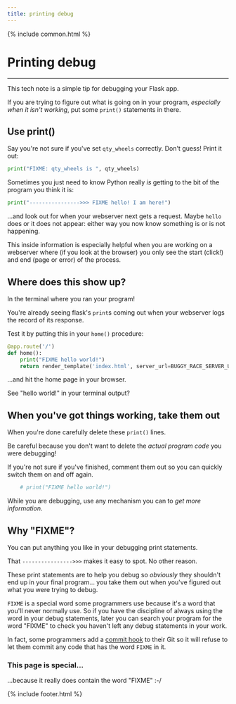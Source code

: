 ```yaml
---
title: printing debug
---
```


{% include common.html %}

# Printing debug

---

This tech note is a simple tip for debugging your Flask app.

If you are trying to figure out what is going on in your program, *especially
when it isn't working*, put some `print()` statements in there.


## Use print()

Say you're not sure if you've set `qty_wheels` correctly. Don't guess!
Print it out:

```python
print("FIXME: qty_wheels is ", qty_wheels)
```

Sometimes you just need to know Python really _is_ getting to the bit of the
program you think it is:

```python
print("---------------->>> FIXME hello! I am here!")
```

...and look out for when your webserver next gets a request. Maybe `hello` does
or it does not appear: either way you now know something is or is not happening.

This inside information is especially helpful when you are working on a
webserver where (if you look at the browser) you only see the start (click!)
and end (page or error) of the process.

## Where does this show up?

In the terminal where you ran your program!

You're already seeing flask's `print`s coming out when your webserver logs the
record of its response.

Test it by putting this in your `home()` procedure:

```python
@app.route('/')
def home():
    print("FIXME hello world!")
    return render_template('index.html', server_url=BUGGY_RACE_SERVER_URL)
```

...and hit the home page in your browser.

See "hello world!" in your terminal output?

 
## When you've got things working, take them out

When you're done carefully delete these `print()` lines.

Be careful because you don't want to delete the _actual program code_
you were debugging!

If you're not sure if you've finished, comment them out so you can quickly
switch them on and off again. 

```python
    # print("FIXME hello world!")
```

While you are debugging, use any mechanism you can to _get more information_. 


## Why "FIXME"?

You can put anything you like in your debugging print statements.

That `---------------->>>` makes it easy to spot. No other reason.

These print statements are to help you debug so _obviously_ they shouldn't end
up in your final program... you take them out when you've figured out what you
were trying to debug.

`FIXME` is a special word some programmers use because it's a word that you'll
never normally use. So if you have the discipline of always using the word in
your debug statements, later you can search your program for the word "FIXME"
to check you haven't left any debug statements in your work.

In fact, some programmers add a
[commit hook](https://git-scm.com/book/en/v2/Customizing-Git-Git-Hooks)
to their Git so it will refuse to let them commit any code that has the word
`FIXME` in it.


### This page is special...

...because it really does contain the word "FIXME" :-/



{% include footer.html %}
